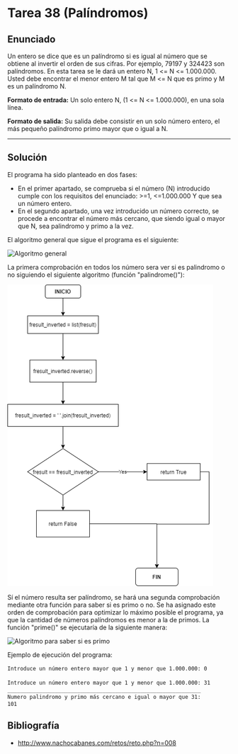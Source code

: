 ﻿# Tarea 38 (Palíndromos)

## Enunciado
Un entero se dice que es un palíndromo si es igual al número que se obtiene al invertir el orden de sus cifras. 
Por ejemplo, 79197 y 324423 son palíndromos. En esta tarea se le dará un entero N, 1 <= N <= 1.000.000. Usted 
debe encontrar el menor entero M tal que M <= N que es primo y M es un palíndromo N.

**Formato de entrada:**
Un solo entero N, (1 <= N <= 1.000.000), en una sola línea.

**Formato de salida:**
Su salida debe consistir en un solo número entero, el más pequeño palíndromo primo mayor que o igual a N.
___

## Solución
El programa ha sido planteado en dos fases:
- En el primer apartado, se comprueba si el número (N) introducido cumple con los requisitos del enunciado: >=1, 
<=1.000.000 Y que sea un número entero.
- En el segundo apartado, una vez introducido un número correcto, se procede a encontrar el número más cercano, que 
siendo igual o mayor que N, sea palindromo y primo a la vez.

El algoritmo general que sigue el programa es el siguiente:

![Algoritmo general](https://github.com/IgorIrastorza/theegg_ai/blob/master/tarea_38/Pal%C3%ADndromos/diagrama%20de%20flujo_principal.png)
    
La primera comprobación en todos los número sera ver si es palindromo o no siguiendo el siguiente algoritmo (función "palindrome()"): 

![Algoritmo para saber si es palíndromo](https://github.com/IgorIrastorza/theegg_ai/blob/master/tarea_38/Pal%C3%ADndromos/diagrama%20de%20flujo_pal%C3%ADndromo.png)

Sí el número resulta ser palíndromo, se hará una segunda comprobación mediante otra función
para saber si es primo o no. Se ha asignado este orden de comprobación para optimizar lo máximo posible el programa, ya que 
la cantidad de números palíndromos es menor a la de primos. La función "prime()" se ejecutaría de la siguiente manera:

![Algoritmo para saber si es primo](https://github.com/IgorIrastorza/theegg_ai/blob/master/tarea_38/Pal%C3%ADndromos/diagrama%20de%20flujo_primo.png)

Ejemplo de ejecución del programa:

```
Introduce un número entero mayor que 1 y menor que 1.000.000: 0

Introduce un número entero mayor que 1 y menor que 1.000.000: 31
_____________________________________________________________
Numero palindromo y primo más cercano e igual o mayor que 31: 
101

```

## Bibliografía
- http://www.nachocabanes.com/retos/reto.php?n=008
